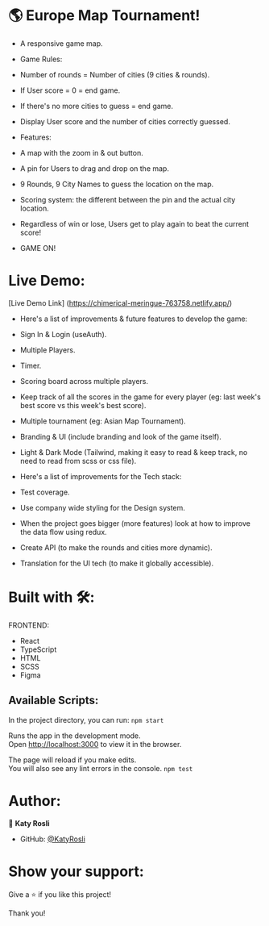 # 🌎 Europe Map Tournament!

- A responsive game map.

- Game Rules: 
- Number of rounds = Number of cities (9 cities & rounds).
- If User score = 0 = end game.
- If there's no more cities to guess = end game.
- Display User score and the number of cities correctly guessed. 

- Features: 
- A map with the zoom in & out button.
- A pin for Users to drag and drop on the map.
- 9 Rounds, 9 City Names to guess the location on the map.
- Scoring system: the different between the pin and the actual city location.
- Regardless of win or lose, Users get to play again to beat the current score!

- GAME ON!

# Live Demo:
[Live Demo Link] (https://chimerical-meringue-763758.netlify.app/)

- Here's a list of improvements & future features to develop the game:
- Sign In & Login (useAuth).
- Multiple Players.
- Timer.
- Scoring board across multiple players.
- Keep track of all the scores in the game for every player (eg: last week's best score vs 
  this  week's best score).
- Multiple tournament (eg: Asian Map Tournament).
- Branding & UI (include branding and look of the game itself).
- Light & Dark Mode (Tailwind, making it easy to read & keep track, no need to read from scss or css file).

- Here's a list of improvements for the Tech stack:
- Test coverage.
- Use company wide styling for the Design system.
- When the project goes bigger (more features) look at how to improve the data flow using redux.
- Create API (to make the rounds and cities more dynamic).
- Translation for the UI tech (to make it globally accessible).

# Built with 🛠️:
FRONTEND:
- React
- TypeScript
- HTML
- SCSS
- Figma

## Available Scripts:
In the project directory, you can run:
`npm start`

Runs the app in the development mode.\
Open [http://localhost:3000](http://localhost:3000) to view it in the browser.

The page will reload if you make edits.\
You will also see any lint errors in the console.
`npm test`

# Author:
👩 **Katy Rosli**
- GitHub: [@KatyRosli](https://github.com/KatyRosli)

# Show your support:
Give a ⭐️ if you like this project!

Thank you!
